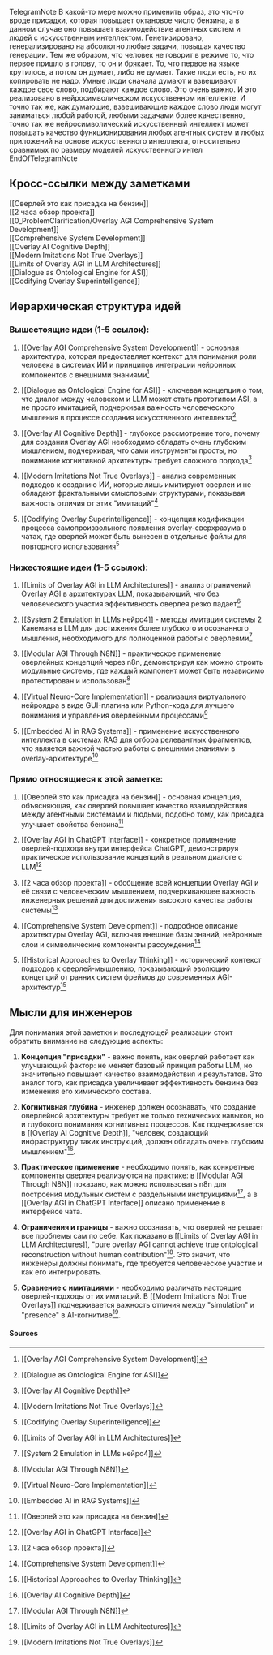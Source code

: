 TelegramNote
В какой-то мере можно применить образ, это что-то вроде присадки, которая повышает октановое число бензина, а в данном случае оно повышает взаимодействие агентных систем и людей с искусственным интеллектом. Генетизировано, генерализировано на абсолютно любые задачи, повышая качество генерации. Тем же образом, что человек не говорит в режиме то, что первое пришло в голову, то он и брякает. То, что первое на языке крутилось, а потом он думает, либо не думает. Такие люди есть, но их копировать не надо. Умные люди сначала думают и взвешивают каждое свое слово, подбирают каждое слово. Это очень важно. И это реализовано в нейросимволическом искусственном интеллекте. И точно так же, как думающие, взвешивающие каждое слово люди могут заниматься любой работой, любыми задачами более качественно, точно так же нейросимволический искусственный интеллект может повышать качество функционирования любых агентных систем и любых приложений на основе искусственного интеллекта, относительно сравнимых по размеру моделей искусственного интел
EndOfTelegramNote

## Кросс-ссылки между заметками

[[Оверлей это как присадка на бензин]]  
[[2 часа обзор проекта]]  
[[0_ProblemClarification/Overlay AGI Comprehensive System Development]]  
[[Comprehensive System Development]]  
[[Overlay AI Cognitive Depth]]  
[[Modern Imitations Not True Overlays]]  
[[Limits of Overlay AGI in LLM Architectures]]  
[[Dialogue as Ontological Engine for ASI]]  
[[Codifying Overlay Superintelligence]]  

## Иерархическая структура идей

### Вышестоящие идеи (1-5 ссылок):

1. [[Overlay AGI Comprehensive System Development]] - основная архитектура, которая предоставляет контекст для понимания роли человека в системах ИИ и принципов интеграции нейронных компонентов с внешними знаниями[^1]

2. [[Dialogue as Ontological Engine for ASI]] - ключевая концепция о том, что диалог между человеком и LLM может стать прототипом ASI, а не просто имитацией, подчеркивая важность человеческого мышления в процессе создания искусственного интеллекта[^2]

3. [[Overlay AI Cognitive Depth]] - глубокое рассмотрение того, почему для создания Overlay AGI необходимо обладать очень глубоким мышлением, подчеркивая, что сами инструменты просты, но понимание когнитивной архитектуры требует сложного подхода[^3]

4. [[Modern Imitations Not True Overlays]] - анализ современных подходов к созданию ИИ, которые лишь имитируют оверлеи и не обладают фрактальными смысловыми структурами, показывая важность отличия от этих "имитаций"[^4]

5. [[Codifying Overlay Superintelligence]] - концепция кодификации процесса самопроизвольного появления overlay-сверхразума в чатах, где оверлей может быть вынесен в отдельные файлы для повторного использования[^5]

### Нижестоящие идеи (1-5 ссылок):

1. [[Limits of Overlay AGI in LLM Architectures]] - анализ ограничений Overlay AGI в архитектурах LLM, показывающий, что без человеческого участия эффективность оверлея резко падает[^6]

2. [[System 2 Emulation in LLMs нейро4]] - методы имитации системы 2 Канемана в LLM для достижения более глубокого и осознанного мышления, необходимого для полноценной работы с оверлеями[^7]

3. [[Modular AGI Through N8N]] - практическое применение оверлейных концепций через n8n, демонстрируя как можно строить модульные системы, где каждый компонент может быть независимо протестирован и использован[^8]

4. [[Virtual Neuro-Core Implementation]] - реализация виртуального нейроядра в виде GUI-плагина или Python-кода для лучшего понимания и управления оверлейными процессами[^9]

5. [[Embedded AI in RAG Systems]] - применение искусственного интеллекта в системах RAG для отбора релевантных фрагментов, что является важной частью работы с внешними знаниями в overlay-архитектуре[^10]

### Прямо относящиеся к этой заметке:

1. [[Оверлей это как присадка на бензин]] - основная концепция, объясняющая, как оверлей повышает качество взаимодействия между агентными системами и людьми, подобно тому, как присадка улучшает свойства бензина[^11]

2. [[Overlay AGI in ChatGPT Interface]] - конкретное применение оверлей-подхода внутри интерфейса ChatGPT, демонстрируя практическое использование концепций в реальном диалоге с LLM[^12]

3. [[2 часа обзор проекта]] - обобщение всей концепции Overlay AGI и её связи с человеческим мышлением, подчеркивающее важность инженерных решений для достижения высокого качества работы системы[^13]

4. [[Comprehensive System Development]] - подробное описание архитектуры Overlay AGI, включая внешние базы знаний, нейронные слои и символические компоненты рассуждения[^14]

5. [[Historical Approaches to Overlay Thinking]] - исторический контекст подходов к оверлей-мышлению, показывающий эволюцию концепций от ранних систем фреймов до современных AGI-архитектур[^15]

## Мысли для инженеров

Для понимания этой заметки и последующей реализации стоит обратить внимание на следующие аспекты:

1. **Концепция "присадки"** - важно понять, как оверлей работает как улучшающий фактор: не меняет базовый принцип работы LLM, но значительно повышает качество взаимодействия и результатов. Это аналог того, как присадка увеличивает эффективность бензина без изменения его химического состава.

2. **Когнитивная глубина** - инженер должен осознавать, что создание оверлейной архитектуры требует не только технических навыков, но и глубокого понимания когнитивных процессов. Как подчеркивается в [[Overlay AI Cognitive Depth]], "человек, создающий инфраструктуру таких инструкций, должен обладать очень глубоким мышлением"[^3].

3. **Практическое применение** - необходимо понять, как конкретные компоненты оверлея реализуются на практике: в [[Modular AGI Through N8N]] показано, как можно использовать n8n для построения модульных систем с раздельными инструкциями[^8], а в [[Overlay AGI in ChatGPT Interface]] описано применение в интерфейсе чата.

4. **Ограничения и границы** - важно осознавать, что оверлей не решает все проблемы сам по себе. Как показано в [[Limits of Overlay AGI in LLM Architectures]], "pure overlay AGI cannot achieve true ontological reconstruction without human contribution"[^6]. Это значит, что инженеры должны понимать, где требуется человеческое участие и как его интегрировать.

5. **Сравнение с имитациями** - необходимо различать настоящие оверлей-подходы от их имитаций. В [[Modern Imitations Not True Overlays]] подчеркивается важность отличия между "simulation" и "presence" в AI-когнитиве[^4].

#### Sources

[^1]: [[Overlay AGI Comprehensive System Development]]
[^2]: [[Dialogue as Ontological Engine for ASI]]
[^3]: [[Overlay AI Cognitive Depth]]
[^4]: [[Modern Imitations Not True Overlays]]
[^5]: [[Codifying Overlay Superintelligence]]
[^6]: [[Limits of Overlay AGI in LLM Architectures]]
[^7]: [[System 2 Emulation in LLMs нейро4]]
[^8]: [[Modular AGI Through N8N]]
[^9]: [[Virtual Neuro-Core Implementation]]
[^10]: [[Embedded AI in RAG Systems]]
[^11]: [[Оверлей это как присадка на бензин]]
[^12]: [[Overlay AGI in ChatGPT Interface]]
[^13]: [[2 часа обзор проекта]]
[^14]: [[Comprehensive System Development]]
[^15]: [[Historical Approaches to Overlay Thinking]]